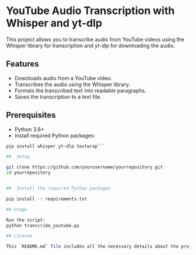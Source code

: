 # YouTube Audio Transcription with Whisper and yt-dlp

This project allows you to transcribe audio from YouTube videos using the Whisper library for transcription and yt-dlp for downloading the audio.

## Features

- Downloads audio from a YouTube video.
- Transcribes the audio using the Whisper library.
- Formats the transcribed text into readable paragraphs.
- Saves the transcription to a text file.

## Prerequisites

- Python 3.6+
- Install required Python packages:

```bash
pip install whisper yt-dlp textwrap```

##  Setup

git clone https://github.com/yourusername/yourrepository.git
cd yourrepository


##  Install the required Python packages

pip install -r requirements.txt

## Usage

Run the script:
python transcribe_youtube.py

## License

This `README.md` file includes all the necessary details about the project, how to set it up, usage instructions, and the complete code. Feel free to customize it further based on your preferences and repository specifics.





